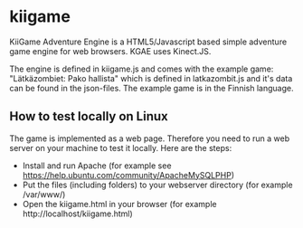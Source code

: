kiigame
=======

KiiGame Adventure Engine is a HTML5/Javascript based simple adventure game engine for web browsers. KGAE uses Kinect.JS.

The engine is defined in kiigame.js and comes with the example game: "Lätkäzombiet: Pako hallista" which is defined in latkazombit.js and it's data can be found in the json-files. The example game is in the Finnish language.

How to test locally on Linux
----------------------------

The game is implemented as a web page. Therefore you need to run a web server on your machine to test it locally. Here are the steps:

 * Install and run Apache (for example see https://help.ubuntu.com/community/ApacheMySQLPHP)
 * Put the files (including folders) to your webserver directory (for example /var/www/)
 * Open the kiigame.html in your browser (for example http://localhost/kiigame.html)
